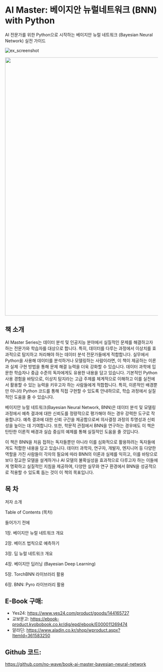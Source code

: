 
# AI Master: 베이지안 뉴럴네트워크 (BNN) with Python

AI 전문가를 위한 Python으로 시작하는 베이지안 뉴럴 네트워크 (Bayesian Neural Network) 실전 가이드

![ex_screenshot](https://beat-by-wire.gitbook.io/beat-by-wire/~gitbook/image?url=https%3A%2F%2F3055094660-files.gitbook.io%2F%7E%2Ffiles%2Fv0%2Fb%2Fgitbook-x-prod.appspot.com%2Fo%2Fspaces%252FYzxz4QeW9UTrhrpWwKiQ%252Fuploads%252FIN9SwqTj9nybSGYHyhY8%252FAI%2520Master-%25E1%2584%2587%25E1%2585%25A6%25E1%2584%258B%25E1%2585%25B5%25E1%2584%258C%25E1%2585%25B5%25E1%2584%258B%25E1%2585%25A1%25E1%2586%25AB%2520%25E1%2584%2582%25E1%2585%25B2%25E1%2584%2585%25E1%2585%25A5%25E1%2586%25AF%25E1%2584%2582%25E1%2585%25A6%25E1%2584%2590%25E1%2585%25B3%25E1%2584%258B%25E1%2585%25AF%25E1%2584%258F%25E1%2585%25B3%2520with%2520Python.png%3Falt%3Dmedia%26token%3D7cb97631-9ef2-4936-a082-c47942c4c0fa&width=300&dpr=2&quality=100&sign=3e3f1ff6&sv=2)

<img src="[https://github.com/user-attachments/assets/-](https://beat-by-wire.gitbook.io/beat-by-wire/~gitbook/image?url=https%3A%2F%2F3055094660-files.gitbook.io%2F%7E%2Ffiles%2Fv0%2Fb%2Fgitbook-x-prod.appspot.com%2Fo%2Fspaces%252FYzxz4QeW9UTrhrpWwKiQ%252Fuploads%252FIN9SwqTj9nybSGYHyhY8%252FAI%2520Master-%25E1%2584%2587%25E1%2585%25A6%25E1%2584%258B%25E1%2585%25B5%25E1%2584%258C%25E1%2585%25B5%25E1%2584%258B%25E1%2585%25A1%25E1%2586%25AB%2520%25E1%2584%2582%25E1%2585%25B2%25E1%2584%2585%25E1%2585%25A5%25E1%2586%25AF%25E1%2584%2582%25E1%2585%25A6%25E1%2584%2590%25E1%2585%25B3%25E1%2584%258B%25E1%2585%25AF%25E1%2584%258F%25E1%2585%25B3%2520with%2520Python.png%3Falt%3Dmedia%26token%3D7cb97631-9ef2-4936-a082-c47942c4c0fa&width=300&dpr=2&quality=100&sign=3e3f1ff6&sv=2)" width="600" height="850"/>

## 책 소개

AI Master Series는 데이터 분석 및 인공지능 분야에서 실질적인 문제를 해결하고자 하는 전문가와 학습자를 대상으로 합니다. 특히, 데이터를 다루는 과정에서 이상치를 효과적으로 탐지하고 처리해야 하는 데이터 분석 전문가들에게 적합합니다. 실무에서 Python을 사용해 데이터를 분석하거나 모델링하는 사람이라면, 이 책이 제공하는 이론과 실제 구현 방법을 통해 문제 해결 능력을 더욱 강화할 수 있습니다. 데이터 과학에 입문한 학습자나 중급 수준의 독자에게도 유용한 내용을 담고 있습니다. 기본적인 Python 사용 경험을 바탕으로, 이상치 탐지라는 고급 주제를 체계적으로 이해하고 이를 실전에서 활용할 수 있는 능력을 키우고자 하는 사람들에게 적합합니다. 특히, 이론적인 배경뿐만 아니라 Python 코드를 통해 직접 구현할 수 있도록 안내하므로, 학습 과정에서 실질적인 도움을 줄 수 있습니다. 

베이지안 뉴럴 네트워크(Bayesian Neural Network, BNN)은 데이터 분석 및 모델링 과정에서 예측 결과에 대한 신뢰도를 정량적으로 평가해야 하는 경우 강력한 도구로 작용합니다. 예측 결과에 대한 신뢰 구간을 제공함으로써 의사결정 과정의 투명성과 신뢰성을 높이는 데 기여합니다. 또한, 학문적 관점에서 BNN을 연구하는 경우에도 이 책은 탄탄한 이론적 배경과 실습 중심의 예제를 통해 실질적인 도움을 줄 것입니다.

이 책은 BNN을 처음 접하는 독자들뿐만 아니라 이를 심화적으로 활용하려는 독자들에게도 적합한 내용을 담고 있습니다. 데이터 과학자, 연구자, 개발자, 엔지니어 등 다양한 역할을 가진 사람들이 각자의 필요에 따라 BNN의 이론과 실제를 익히고, 이를 바탕으로 보다 정교한 모델을 설계하거나 AI 모델의 불확실성을 효과적으로 다루고자 하는 이들에게 명확하고 실질적인 지침을 제공하여, 다양한 실무와 연구 환경에서 BNN을 성공적으로 적용할 수 있도록 돕는 것이 이 책의 목표입니다.

## 목 차

저자 소개 

Table of Contents (목차)

들어가기 전에 

1장. 베이지안 뉴럴 네트워크 개요 

2장. 베이즈 법칙으로 예측하기 

3장. 딥 뉴럴 네트워크 개요 

4장. 베이지안 딥러닝 (Bayesian Deep Learning) 

5장. TorchBNN 라이브러리 활용 

6장. BNN: Pyro 라이브러리 활용


## E-Book 구매:
- Yes24: https://www.yes24.com/product/goods/144165727
- 교보문고: https://ebook-product.kyobobook.co.kr/dig/epd/ebook/E000011269474
- 알라딘: https://www.aladin.co.kr/shop/wproduct.aspx?ItemId=361583250


## Github 코드: 
https://github.com/no-wave/book-ai-master-bayesian-neural-network
